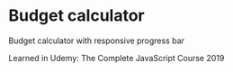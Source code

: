 # Budget calculator
Budget calculator with responsive progress bar

Learned in  Udemy: The Complete JavaScript Course 2019
